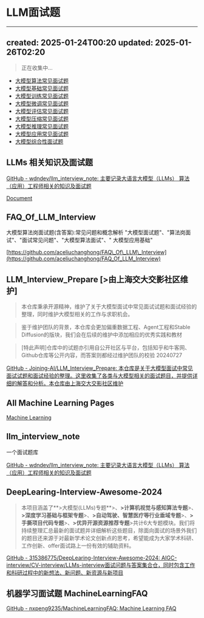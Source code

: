 # LLM面试题
* * *

created: 2025-01-24T00:20 updated: 2025-01-26T02:20
---------------------------------------------------

> 正在收集中...

*   [大模型算法常见面试题](https://github.com/liguodongiot/llm-action/blob/main/llm-interview/llm-algo.md)
*   [大模型基础常见面试题](https://github.com/liguodongiot/llm-action/blob/main/llm-interview/base.md)
*   [大模型训练常见面试题](https://github.com/liguodongiot/llm-action/blob/main/llm-interview/llm-train.md)
*   [大模型微调常见面试题](https://github.com/liguodongiot/llm-action/blob/main/llm-interview/llm-ft.md)
*   [大模型评估常见面试题](https://github.com/liguodongiot/llm-action/blob/main/llm-interview/llm-eval.md)
*   [大模型压缩常见面试题](https://github.com/liguodongiot/llm-action/blob/main/llm-interview/llm-compress.md)
*   [大模型推理常见面试题](https://github.com/liguodongiot/llm-action/blob/main/llm-interview/llm-inference.md)
*   [大模型应用常见面试题](https://github.com/liguodongiot/llm-action/blob/main/llm-interview/llm-app.md)
*   [大模型综合性面试题](https://github.com/liguodongiot/llm-action/blob/main/llm-interview/comprehensive.md)

LLMs 相关知识及面试题
-------------

[GitHub - wdndev/llm\_interview\_note: 主要记录大语言大模型（LLMs） 算法（应用）工程师相关的知识及面试题](https://github.com/wdndev/llm_interview_note)

[Document](https://wdndev.github.io/llm_interview_note/#/)

FAQ\_Of\_LLM\_Interview
-----------------------

大模型算法岗面试题(含答案):常见问题和概念解析 "大模型面试题"、"算法岗面试"、"面试常见问题"、"大模型算法面试"、" 大模型应用基础"

[https://github.com/aceliuchanghong/FAQ\_Of\_LLM\_Interview](https://github.com/aceliuchanghong/FAQ_Of_LLM_Interview)

LLM\_Interview\_Prepare \[>由上海交大交影社区维护\]
----------------------------------------

> 本仓库秉承开源精神，维护了关于大模型面试中常见面试试题和面试经验的整理，同时维护大模型相关的工作与求职机会。

> 鉴于维护团队的背景，本仓库会更加偏重数据工程、Agent工程和Stable Diffusion的版块，我们会在后续的维护中添加相应的优秀实践和教材

> \[特此声明\]仓库中的试题亦引用自公开社区与平台，包括知乎和牛客网、Github仓库等公开内容，而答案则都经过维护团队的校验 20240727

[GitHub - Joining-AI/LLM\_Interview\_Prepare: 本仓库是关于大模型面试中常见面试试题和面试经验的整理。这里收集了各类与大模型相关的面试题目，并提供详细的解答和分析。本仓库由上海交大交影社区维护](https://github.com/Joining-AI/LLM_Interview_Prepare)

All Machine Learning Pages
--------------------------

[Machine Learning](https://tinkerd.net/blog/machine-learning/)

llm\_interview\_note
--------------------

一个面试题库

[GitHub - wdndev/llm\_interview\_note: 主要记录大语言大模型（LLMs） 算法（应用）工程师相关的知识及面试题](https://github.com/wdndev/llm_interview_note)

DeepLearing-Interview-Awesome-2024
----------------------------------

> 本项目涵盖了\*\*>大模型(LLMs)专题\*\*>、**\>计算机视觉与感知算法专题**\>、**\>深度学习基础与框架专题**\>、**\>自动驾驶、智慧医疗等行业垂域专题**\>、**\>手撕项目代码专题**\>、**\>优异开源资源推荐专题**\>共计6大专题模块。我们将持续整理汇总最新的面试题并详细解析这些题目，除面向面试的场景外我们的题目还来源于对最新学术论文创新点的思考，希望能成为大家学术科研、工作创新、offer面试路上一份有效的辅助资料。

[GitHub - 315386775/DeepLearing-Interview-Awesome-2024: AIGC-interview/CV-interview/LLMs-interview面试问题与答案集合仓，同时包含工作和科研过程中的新想法、新问题、新资源与新项目](https://github.com/315386775/DeepLearing-Interview-Awesome-2024)

机器学习面试题 MachineLearningFAQ
--------------------------

[GitHub - nxpeng9235/MachineLearningFAQ: Machine Learning FAQ](https://github.com/nxpeng9235/MachineLearningFAQ)